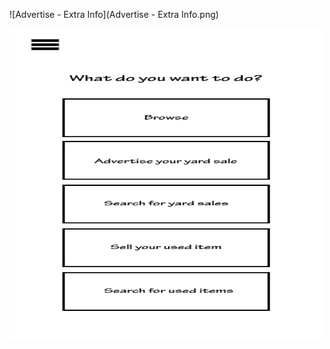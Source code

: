 ![Advertise - Extra Info](Advertise - Extra Info.png)

<img src="Homepage.png" width="500" height="500">
